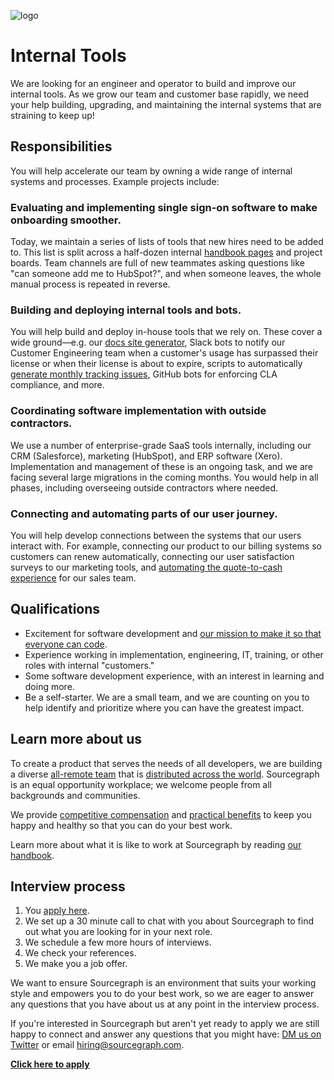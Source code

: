 ![logo](https://sourcegraph.com/.assets/img/sourcegraph-light-head-logo.svg)

# Internal Tools

We are looking for an engineer and operator to build and improve our internal tools. As we grow our team and customer base rapidly, we need your help building, upgrading, and maintaining the internal systems that are straining to keep up!

## Responsibilities

You will help accelerate our team by owning a wide range of internal systems and processes. Example projects include:

### Evaluating and implementing single sign-on software to make onboarding smoother.

Today, we maintain a series of lists of tools that new hires need to be added to. This list is split across a half-dozen internal [handbook pages](https://about.sourcegraph.com/handbook/people-ops/onboarding) and project boards. Team channels are full of new teammates asking questions like "can someone add me to HubSpot?", and when someone leaves, the whole manual process is repeated in reverse.

### Building and deploying internal tools and bots.

You will help build and deploy in-house tools that we rely on. These cover a wide ground—e.g. our [docs site generator](https://github.com/sourcegraph/docsite), Slack bots to notify our Customer Engineering team when a customer's usage has surpassed their license or when their license is about to expire, scripts to automatically [generate monthly tracking issues](https://github.com/sourcegraph/sourcegraph/labels/tracking), GitHub bots for enforcing CLA compliance, and more.

### Coordinating software implementation with outside contractors.

We use a number of enterprise-grade SaaS tools internally, including our CRM (Salesforce), marketing (HubSpot), and ERP software (Xero). Implementation and management of these is an ongoing task, and we are facing several large migrations in the coming months. You would help in all phases, including overseeing outside contractors where needed.

### Connecting and automating parts of our user journey.

You will help develop connections between the systems that our users interact with. For example, connecting our product to our billing systems so customers can renew automatically, connecting our user satisfaction surveys to our marketing tools, and [automating the quote-to-cash experience](https://about.sourcegraph.com/handbook/sales/sales_to_ce_handover#finance-and-operations-responsibilities) for our sales team.

## Qualifications

- Excitement for software development and [our mission to make it so that everyone can code](https://about.sourcegraph.com/company/strategy).
- Experience working in implementation, engineering, IT, training, or other roles with internal "customers."
- Some software development experience, with an interest in learning and doing more.
- Be a self-starter. We are a small team, and we are counting on you to help identify and prioritize where you can have the greatest impact.

## Learn more about us

To create a product that serves the needs of all developers, we are building a diverse [all-remote team](https://about.sourcegraph.com/company/remote) that is [distributed across the world](https://about.sourcegraph.com/company/team). Sourcegraph is an equal opportunity workplace; we welcome people from all backgrounds and communities.

We provide [competitive compensation](https://about.sourcegraph.com/handbook/people-ops/compensation) and [practical benefits](https://about.sourcegraph.com/handbook/people-ops/benefits-and-perks) to keep you happy and healthy so that you can do your best work.

Learn more about what it is like to work at Sourcegraph by reading [our handbook](https://about.sourcegraph.com/handbook/).

## Interview process

1. You [apply here](https://jobs.lever.co/sourcegraph/e21ff6b1-87fd-4214-8ff6-16881aba2023).
1. We set up a 30 minute call to chat with you about Sourcegraph to find out what you are looking for in your next role.
1. We schedule a few more hours of interviews.
1. We check your references.
1. We make you a job offer.

We want to ensure Sourcegraph is an environment that suits your working style and empowers you to do your best work, so we are eager to answer any questions that you have about us at any point in the interview process.

If you're interested in Sourcegraph but aren't yet ready to apply we are still happy to connect and answer any questions that you might have: [DM us on Twitter](https://twitter.com/srcgraph) or email hiring@sourcegraph.com.

**[Click here to apply](https://jobs.lever.co/sourcegraph/e21ff6b1-87fd-4214-8ff6-16881aba2023)**
